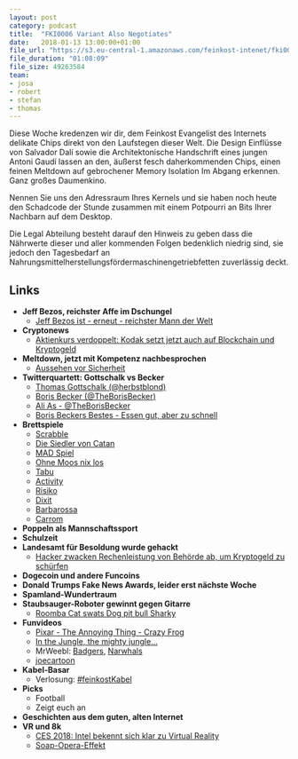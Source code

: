 ```yaml
---
layout: post
category: podcast
title:  "FKI0006 Variant Also Negotiates"
date:   2018-01-13 13:00:00+01:00
file_url: "https://s3.eu-central-1.amazonaws.com/feinkost-intenet/fki0006.mp3"
file_duration: "01:08:09"
file_size: 49263584
team:
- josa
- robert
- stefan
- thomas
---
```


Diese Woche kredenzen wir dir, dem Feinkost Evangelist des Internets delikate Chips direkt von den Laufstegen dieser Welt. Die Design Einflüsse von Salvador Dalí sowie die Architektonische Handschrift eines jungen Antoni Gaudí lassen an den, äußerst fesch daherkommenden Chips, einen feinen Meltdown auf gebrochener Memory Isolation Im Abgang erkennen. Ganz großes Daumenkino.

Nennen Sie uns den Adressraum Ihres Kernels und sie haben noch heute den Schadcode der Stunde zusammen mit einem Potpourri an Bits Ihrer Nachbarn auf dem Desktop.

Die Legal Abteilung besteht darauf den Hinweis zu geben dass die Nährwerte dieser und aller kommenden Folgen bedenklich niedrig sind, sie jedoch den Tagesbedarf an Nahrungsmittelherstellungsfördermaschinengetriebfetten zuverlässig deckt.

## Links

- **Jeff Bezos, reichster Affe im Dschungel**
  - [Jeff Bezos ist - erneut - reichster Mann der Welt](http://www.manager-magazin.de/koepfe/jeff-bezos-ist-erneut-reichster-mann-der-welt-a-1176117.html)
- **Cryptonews**
  - [Aktienkurs verdoppelt: Kodak setzt jetzt auch auf Blockchain und Kryptogeld ](https://m.heise.de/newsticker/meldung/Aktienkurs-verdoppelt-Kodak-setzt-jetzt-auch-auf-Blockchain-und-Kryptogeld-3938074.html)
- **Meltdown, jetzt mit Kompetenz nachbesprochen**
  - [Aussehen vor Sicherheit](https://twitter.com/SKoch91/status/949211083037962241)
- **Twitterquartett: Gottschalk vs Becker**
  - [Thomas Gottschalk (@herbstblond)](https://twitter.com/herbstblond)
  - [Boris Becker (@TheBorisBecker)](https://twitter.com/herbstblond)
  - [Ali As - @TheBorisBecker](https://www.youtube.com/watch?v=OEnrC1asK14)
  - [Boris Beckers Bestes - Essen gut, aber zu schnell](http://www.faz.net/aktuell/gesellschaft/menschen/bb-hat-heute-zahnschmerzen-autsch-12185114.html)
- **Brettspiele**
  - [Scrabble](https://de.wikipedia.org/wiki/Scrabble)
  - [Die Siedler von Catan](https://www.catan.de/spiel/die-siedler-von-catan)
  - [MAD Spiel](https://de.wikipedia.org/wiki/MAD-Spiel)
  - [Ohne Moos nix los](http://spielfritte.de/retro-reihe-ohne-moos-nix-los/)
  - [Tabu](https://de.wikipedia.org/wiki/Tabu_(Spiel))
  - [Activity](https://de.wikipedia.org/wiki/Activity)
  - [Risiko](https://de.wikipedia.org/wiki/Risiko_(Spiel))
  - [Dixit](https://de.wikipedia.org/wiki/Dixit_(Spiel))
  - [Barbarossa](https://de.wikipedia.org/wiki/Barbarossa_und_die_R%C3%A4tselmeister)
  - [Carrom](https://de.wikipedia.org/wiki/Carrom)
- **Poppeln als Mannschaftssport**
- **Schulzeit**
- **Landesamt für Besoldung wurde gehackt**
  - [Hacker zwacken Rechenleistung von Behörde ab, um Kryptogeld zu schürfen ](https://www.heise.de/newsticker/meldung/Hacker-zwacken-Rechenleistung-von-Behoerde-ab-um-Kryptogeld-zu-schuerfen-3938113.html)
- **Dogecoin und andere Funcoins**
- **Donald Trumps Fake News Awards, leider erst nächste Woche**
- **Spamland-Wundertraum**
- **Staubsauger-Roboter gewinnt gegen Gitarre**
  - [Roomba Cat swats Dog pit bull Sharky](https://www.youtube.com/watch?v=vf9wHkkNGUU)
- **Funvideos**
  - [Pixar - The Annoying Thing - Crazy Frog](https://www.youtube.com/watch?v=HHpKZokeQnE)
  - [In the Jungle, the mighty jungle...](https://www.youtube.com/watch?v=QvsQ9hYKq7c)
  - MrWeebl: [Badgers](https://www.youtube.com/watch?v=EIyixC9NsLI), [Narwhals](https://www.youtube.com/watch?v=ykwqXuMPsoc)
  - [joecartoon](http://joecartoon.com/)
- **Kabel-Basar**
  - Verlosung: [#feinkostKabel](https://twitter.com/hashtag/feinkostkabel)
- **Picks**
  - Football
  - Zeigt euch an
- **Geschichten aus dem guten, alten Internet**
- **VR und 8k**
  - [CES 2018: Intel bekennt sich klar zu Virtual Reality](https://vr-world.com/ces-2018-intel-virtual-reality/)
  - [Soap-Opera-Effekt](https://de.wikipedia.org/wiki/Soap-Opera-Effekt)
